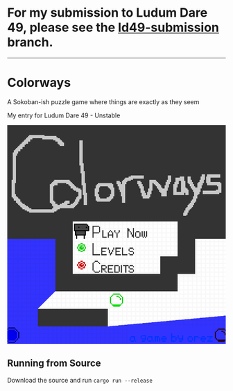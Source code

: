 # For my submission to Ludum Dare 49, please see the [ld49-submission](https://github.com/orez-/ld49/tree/ld49-submission) branch.

---

# Colorways

A Sokoban-ish puzzle game where things are exactly as they seem

My entry for Ludum Dare 49 - Unstable

![the title screen](raw/title_scrsh.png)

## Running from Source
Download the source and run `cargo run --release`
